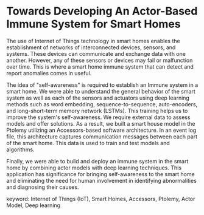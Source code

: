 # Towards Developing An Actor-Based Immune System for Smart Homes
The use of Internet of Things technology in smart homes enables the establishment of networks of interconnected devices, sensors, and systems. These devices can communicate and exchange data with one another. However, any of these sensors or devices may fail or malfunction over time. This is where a smart home immune system that can detect and report anomalies comes in useful.

The idea of "self-awareness" is required to establish an Immune system in a smart home. We were able to understand the general behavior of the smart system as well as each of the sensors and actuators using deep learning methods such as word embedding, sequence-to-sequence, auto-encoders, and long-short-term memory network (LSTMs). This training helps us to improve the system's self-awareness.
We require external data to assess models and offer solutions. As a result, we built a smart house model in the Ptolemy utilizing an Accessors-based software architecture. In an event log file, this architecture captures communication messages between each part of the smart home. This data is used to train and test models and algorithms.

Finally, we were able to build and deploy an immune system in the smart home by combining actor models with deep learning techniques. This application has significance for bringing self-awareness to the smart home and eliminating the need for human involvement in identifying abnormalities and diagnosing their causes.

keyword: Internet of Things (IoT), Smart Homes, Accessors, Ptolemy, Actor Model, Deep learning

